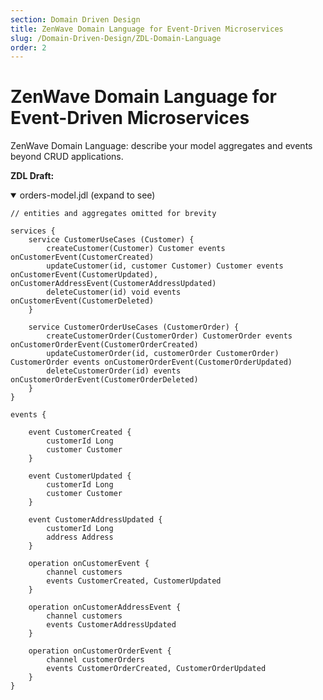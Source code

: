 ```yaml
---
section: Domain Driven Design
title: ZenWave Domain Language for Event-Driven Microservices
slug: /Domain-Driven-Design/ZDL-Domain-Language
order: 2
---
```


#  ZenWave Domain Language for Event-Driven Microservices

ZenWave Domain Language: describe your model aggregates and events beyond CRUD applications.

**ZDL Draft:**

<details open markdown="1">
  <summary>orders-model.jdl (expand to see)</summary>

```jdl
// entities and aggregates omitted for brevity

services {
	service CustomerUseCases (Customer) {
		createCustomer(Customer) Customer events onCustomerEvent(CustomerCreated)
		updateCustomer(id, customer Customer) Customer events onCustomerEvent(CustomerUpdated), onCustomerAddressEvent(CustomerAddressUpdated)
		deleteCustomer(id) void events onCustomerEvent(CustomerDeleted)
	}

	service CustomerOrderUseCases (CustomerOrder) {
		createCustomerOrder(CustomerOrder) CustomerOrder events onCustomerOrderEvent(CustomerOrderCreated)
		updateCustomerOrder(id, customerOrder CustomerOrder) CustomerOrder events onCustomerOrderEvent(CustomerOrderUpdated)
		deleteCustomerOrder(id) events onCustomerOrderEvent(CustomerOrderDeleted)
	}
}

events {

	event CustomerCreated {
		customerId Long
		customer Customer
	}

	event CustomerUpdated {
		customerId Long
		customer Customer
	}

	event CustomerAddressUpdated {
		customerId Long
		address Address
	}

	operation onCustomerEvent {
		channel customers
		events CustomerCreated, CustomerUpdated
	}

	operation onCustomerAddressEvent {
		channel customers
		events CustomerAddressUpdated
	}

	operation onCustomerOrderEvent {
		channel customerOrders
		events CustomerOrderCreated, CustomerOrderUpdated
	}
}

```
</details>
